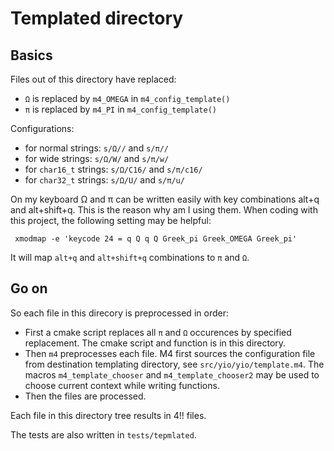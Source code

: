 # Templated directory

## Basics

Files out of this directory have replaced:

 - `Ω` is replaced by `m4_OMEGA` in `m4_config_template()`
 - `π` is replaced by `m4_PI` in `m4_config_template()`
 
Configurations:
- for normal strings: `s/Ω//` and `s/π//`
- for wide strings: `s/Ω/W/` and `s/π/w/`
- for `char16_t` strings: `s/Ω/C16/` and `s/π/c16/`
- for `char32_t` strings: `s/Ω/U/` and `s/π/u/`

On my keyboard Ω and π can be written easily with key combinations 
alt+q and alt+shift+q. This is the reason why am I using them.
When coding with this project, the following setting may be helpful:

```
 xmodmap -e 'keycode 24 = q Q q Q Greek_pi Greek_OMEGA Greek_pi'
```

It will map `alt+q` and `alt+shift+q` combinations to `π` and `Ω`.

## Go on

So each file in this direcory is preprocessed in order:

- First a cmake script replaces all `π` and `Ω` occurences by specified
  replacement. The cmake script and function is in this directory.
- Then `m4` preprocesses each file. M4 first sources the configuration 
  file from destination templating directory, see `src/yio/yio/template.m4`.
  The macros `m4_template_chooser` and `m4_template_chooser2` may be used to choose
  current context while writing functions.
- Then the files are processed.

Each file in this directory tree results in 4!! files.

The tests are also written in `tests/tepmlated`.
